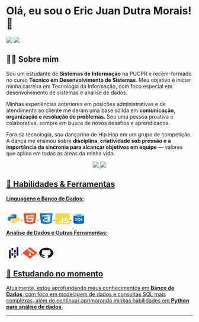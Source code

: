 # Olá, eu sou o Eric Juan Dutra Morais! 👋

<a href="https://linkedin.com/in/ericjuandm" target="_blank"><img src="https://img.shields.io/badge/-LinkedIn-%230077B5?style=for-the-badge&logo=linkedin&logoColor=white" target="_blank"></a>
<a href="mailto:ericjuandm@gmail.com"><img src="https://img.shields.io/badge/Gmail-D14836?style=for-the-badge&logo=gmail&logoColor=white" target="_blank"></a>

## 👨‍💻 Sobre mim

Sou um estudante de **Sistemas de Informação** na PUCPR e recém-formado no curso **Técnico em Desenvolvimento de Sistemas**. Meu objetivo é iniciar minha carreira em Tecnologia da Informação, com foco especial em desenvolvimento de sistemas e análise de dados.

Minhas experiências anteriores em posições administrativas e de atendimento ao cliente me deram uma base sólida em **comunicação, organização e resolução de problemas**. Sou uma pessoa proativa e colaborativa, sempre em busca de novos desafios e aprendizados.

Fora da tecnologia, sou dançarino de Hip Hop em um grupo de competição. A dança me ensinou sobre **disciplina, criatividade sob pressão e a importância da sincronia para alcançar objetivos em equipe** — valores que aplico em todas as áreas da minha vida.
<div align="center">
  <a href="https://github.com/EricJuanDM">
  <img height="180em" src="https://github-readme-stats.vercel.app/api?username=EricJuanDM&show_icons=true&theme=dracula&include_all_commits=true&count_private=true"/>
  <img height="180em" src="https://github-readme-stats.vercel.app/api/top-langs/?username=EricJuanDM&layout=compact&langs_count=7&theme=dracula"/>
</div>

## 🚀 Habilidades & Ferramentas

**Linguagens e Banco de Dados:**
<div style="display: inline_block"><br>
  <img align="center" alt="Python" height="30" width="40" src="https://raw.githubusercontent.com/devicons/devicon/master/icons/python/python-original.svg">
  <img align="center" alt="HTML" height="30" width="40" src="https://raw.githubusercontent.com/devicons/devicon/master/icons/html5/html5-original.svg">
  <img align="center" alt="CSS" height="30" width="40" src="https://raw.githubusercontent.com/devicons/devicon/master/icons/css3/css3-original.svg">
  <img align="center" alt="Js" height="30" width="40" src="https://raw.githubusercontent.com/devicons/devicon/master/icons/javascript/javascript-plain.svg">
  <img align="center" alt="SQL" height="30" width="40" src="https://raw.githubusercontent.com/devicons/devicon/master/icons/azuresqldatabase/azuresqldatabase-original.svg">
</div>

**Análise de Dados e Outras Ferramentas:**
<div style="display: inline_block"><br>
  <img align="center" alt="Pandas" height="30" width="40" src="https://raw.githubusercontent.com/devicons/devicon/master/icons/pandas/pandas-original.svg">
  <img align="center" alt="Git" height="30" width="40" src="https://raw.githubusercontent.com/devicons/devicon/master/icons/git/git-original.svg">
  <img align="center" alt="GitHub" height="30" width="40" src="https://raw.githubusercontent.com/devicons/devicon/master/icons/github/github-original.svg">
</div>

## 🌱 Estudando no momento

Atualmente, estou aprofundando meus conhecimentos em **Banco de Dados**, com foco em modelagem de dados e consultas SQL mais complexas, além de continuar aprimorando minhas habilidades em **Python para análise de dados**.

---

